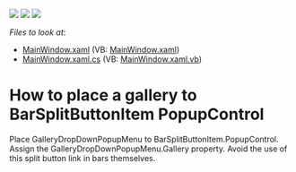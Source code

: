 <!-- default badges list -->
![](https://img.shields.io/endpoint?url=https://codecentral.devexpress.com/api/v1/VersionRange/128655647/10.2.4%2B)
[![](https://img.shields.io/badge/Open_in_DevExpress_Support_Center-FF7200?style=flat-square&logo=DevExpress&logoColor=white)](https://supportcenter.devexpress.com/ticket/details/E2881)
[![](https://img.shields.io/badge/📖_How_to_use_DevExpress_Examples-e9f6fc?style=flat-square)](https://docs.devexpress.com/GeneralInformation/403183)
<!-- default badges end -->
<!-- default file list -->
*Files to look at*:

* [MainWindow.xaml](./CS/WpfApplication1/MainWindow.xaml) (VB: [MainWindow.xaml](./VB/WpfApplication1/MainWindow.xaml))
* [MainWindow.xaml.cs](./CS/WpfApplication1/MainWindow.xaml.cs) (VB: [MainWindow.xaml.vb](./VB/WpfApplication1/MainWindow.xaml.vb))
<!-- default file list end -->
# How to place a gallery to BarSplitButtonItem PopupControl 


<p>Place GalleryDropDownPopupMenu to BarSplitButtonItem.PopupControl. Assign the GalleryDropDownPopupMenu.Gallery property. Avoid the use of this split button link in bars themselves.</p>

<br/>


